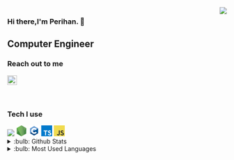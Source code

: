 
<img src="https://media3.giphy.com/media/mCRJDo24UvJMA/giphy.gif?cid=ecf05e47rjdvfuu2hpxko9q0yblbo54r22tiwqefzpaupro0&rid=giphy.gif&ct=g" align="right" witdh=400 height=250>

### Hi there,I'm Perihan. 👋

## Computer Engineer

### Reach out to me

[<img height="22" width="22" src="https://unpkg.com/simple-icons@v4/icons/linkedin.svg "/>][linkedin]

[linkedin]: https://www.linkedin.com/in/perihangire/

<br/>

### Tech I use

<img src="https://avatars.githubusercontent.com/u/6412038?s=200&v=4" witdh="25" height="25"/>

<img src= "https://raw.githubusercontent.com/github/explore/80688e429a7d4ef2fca1e82350fe8e3517d3494d/topics/nodejs/nodejs.png" width=25 height=25/>

<img src="https://raw.githubusercontent.com/github/explore/f3e22f0dca2be955676bc70d6214b95b13354ee8/topics/c/c.png" width=25 height=25/>
<img src="https://raw.githubusercontent.com/github/explore/80688e429a7d4ef2fca1e82350fe8e3517d3494d/topics/typescript/typescript.png" width=25 height=25/>
<img src= "https://raw.githubusercontent.com/github/explore/80688e429a7d4ef2fca1e82350fe8e3517d3494d/topics/javascript/javascript.png" width=25 height=25/>

<details>
<summary>:bulb: Github Stats</summary>
<img src="https://github-readme-stats.vercel.app/api?username=PerihanGiree&theme=radical" >
</details>

<details>
<summary>:bulb:  Most Used Languages</summary>
<img src="https://github-readme-stats.vercel.app/api/top-langs/?username=PerihanGiree&layout=compact" >
</details>
